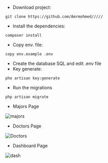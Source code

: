 * Download project:
```
git clone https://github.com/Amrmohmed/////
```
* Install the dependencies:

```
composer install
```
* Copy env. file:
```
copy env.example .env
```
* Create the database SQL and edit .env file
* Key generate:
```
pho artisan key:generate
```
* Run the migrations

```
php artisan migrate
```

* Majors Page

![majors](https://github.com/Amrmohmed/VCare/assets/30378656/87c74fe5-d716-4694-b5b4-d39b0c946a38)

* Doctors Page

![Doctors](https://github.com/Amrmohmed/VCare/assets/30378656/689139b8-2b6e-4d7c-9aa6-77f004e964e4)

* Dashboard Page 

![dash](https://github.com/Amrmohmed/VCare/assets/30378656/1f8cab58-9ae9-4cc6-a85d-a062721879b9)

